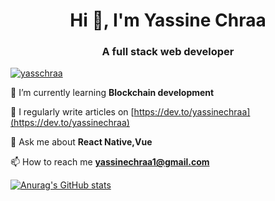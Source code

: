 <h1 align="center">Hi 👋, I'm Yassine Chraa</h1>
<h3 align="center">A full stack web developer</h3>

<p align="left"> <a href="https://twitter.com/yasschraa" target="blank"><img src="https://img.shields.io/twitter/follow/yasschraa?logo=twitter&style=for-the-badge" alt="yasschraa" /></a> </p>

🌱 I’m currently learning **Blockchain development**

📝 I regularly write articles on [https://dev.to/yassinechraa](https://dev.to/yassinechraa)

💬 Ask me about **React Native,Vue**

📫 How to reach me **yassinechraa1@gmail.com**

[![Anurag's GitHub stats](https://github-readme-stats.vercel.app/api?username=yassine-chraa)](https://github.com/yassine-chraa/github-readme-stats)
